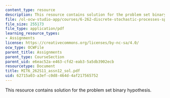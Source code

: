```yaml
---
content_type: resource
description: This resource contains solution for the problem set binary hypothesis.
file: /ol-ocw-studio-app/courses/6-262-discrete-stochastic-processes-spring-2011/62715a03a3efc0d8464d4af217565752_MIT6_262S11_assn12_sol.pdf
file_size: 255173
file_type: application/pdf
learning_resource_types:
- Assignments
license: https://creativecommons.org/licenses/by-nc-sa/4.0/
ocw_type: OCWFile
parent_title: Assignments
parent_type: CourseSection
parent_uid: e6eac52a-e463-cfd2-eab3-5a5db3902ecb
resourcetype: Document
title: MIT6_262S11_assn12_sol.pdf
uid: 62715a03-a3ef-c0d8-464d-4af217565752
---
```

This resource contains solution for the problem set binary hypothesis.